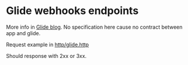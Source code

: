 # Glide webhooks endpoints

More info in [Glide blog](https://community.glideapps.com/t/please-help-us-test-api-column-and-webhook-action/19920/3).
No specification here cause no contract between app and glide.

Request example in [http/glide.http]()

Should response with 2xx or 3xx. 
